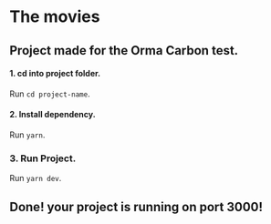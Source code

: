 # The movies

## Project made for the Orma Carbon test.

#### 1. cd into project folder.

Run `cd project-name`.

#### 2. Install dependency.

Run `yarn`.

### 3. Run Project.

Run `yarn dev`.

## Done! your project is running on port 3000!
